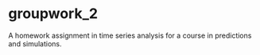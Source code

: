 # groupwork_2
A homework assignment in time series analysis for a course in predictions and simulations.
